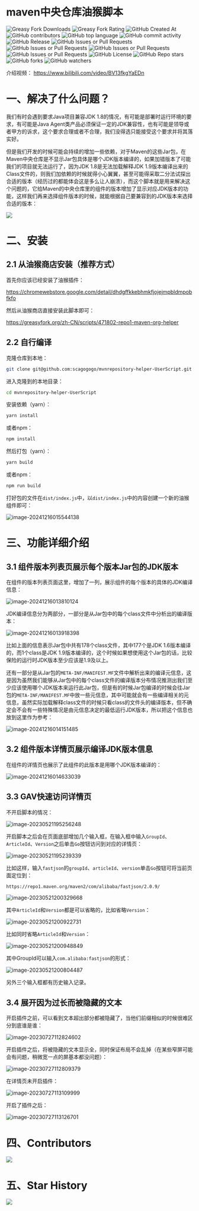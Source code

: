 # maven中央仓库油猴脚本

![Greasy Fork Downloads](https://img.shields.io/greasyfork/dt/471802)  ![Greasy Fork Rating](https://img.shields.io/greasyfork/rating-count/471802)  ![GitHub Created At](https://img.shields.io/github/created-at/scagogogo/mvnrepository-helper-UserScript)  ![GitHub contributors](https://img.shields.io/github/contributors-anon/scagogogo/mvnrepository-helper-UserScript)  ![GitHub top language](https://img.shields.io/github/languages/top/scagogogo/mvnrepository-helper-UserScript)  ![GitHub commit activity](https://img.shields.io/github/commit-activity/t/scagogogo/mvnrepository-helper-UserScript)  ![GitHub Release](https://img.shields.io/github/v/release/scagogogo/mvnrepository-helper-UserScript)   ![GitHub Issues or Pull Requests](https://img.shields.io/github/issues/scagogogo/mvnrepository-helper-UserScript)  ![GitHub Issues or Pull Requests](https://img.shields.io/github/issues-closed/scagogogo/mvnrepository-helper-UserScript)  ![GitHub Issues or Pull Requests](https://img.shields.io/github/issues-pr/scagogogo/mvnrepository-helper-UserScript)  ![GitHub Issues or Pull Requests](https://img.shields.io/github/issues-pr-closed/scagogogo/mvnrepository-helper-UserScript)  ![GitHub License](https://img.shields.io/github/license/scagogogo/mvnrepository-helper-UserScript)  ![GitHub Repo stars](https://img.shields.io/github/stars/scagogogo/mvnrepository-helper-UserScript)  ![GitHub forks](https://img.shields.io/github/forks/scagogogo/mvnrepository-helper-UserScript)  ![GitHub watchers](https://img.shields.io/github/watchers/scagogogo/mvnrepository-helper-UserScript)  

介绍视频： https://www.bilibili.com/video/BV13fkgYaEDn

# 一、解决了什么问题？

我们有时会遇到要求Java项目兼容JDK 1.8的情况，有可能是部署时运行环境的要求，有可能是Java Agent类产品必须保证一定的JDK兼容性，也有可能是领导或者甲方的诉求，这个要求合理或者不合理，我们没得选只能接受这个要求并将其落实好。

但是我们开发的时候可能会持续的增加一些依赖，对于Maven的这些Jar包，在Maven中央仓库是不显示Jar包具体是哪个JDK版本编译的，如果加错版本了可能我们的项目就无法运行了，因为JDK 1.8是无法加载解释JDK 1.9版本编译出来的Class文件的，则我们加依赖的时候就得小心翼翼，甚至可能得采取二分法试探出合适的版本（经历过的都能体会这是多么让人崩溃），而这个脚本就是用来解决这个问题的，它给Maven的中央仓库里的组件的版本增加了显示对应JDK版本的功能，这样我们再来选择组件版本的时候，就能根据自己要兼容到的JDK版本来选择合适的版本：

<img src="data/demo-video.gif">

# 二、安装

## 2.1 从油猴商店安装（推荐方式）

首先你应该已经安装了油猴插件：

https://chromewebstore.google.com/detail/dhdgffkkebhmkfjojejmpbldmpobfkfo

然后从油猴商店直接安装此脚本即可：

https://greasyfork.org/zh-CN/scripts/471802-repo1-maven-org-helper

## 2.2 自行编译

克隆仓库到本地：

```bash
git clone git@github.com:scagogogo/mvnrepository-helper-UserScript.git
```

进入克隆到的本地目录：

```bash
cd mvnrepository-helper-UserScript
```

安装依赖（yarn）：

```bash
yarn install
```

或者npm：

```bash
npm install
```

然后打包（yarn）：

```bash
yarn build
```

或者npm：

```bash
npm run build
```

打好包的文件在`dist/index.js`中，以`dist/index.js`中的内容创建一个新的油猴组件即可：

![image-20241216015544138](./README.assets/image-20241216015544138.png)

# 三、功能详细介绍

## 3.1 组件版本列表页展示每个版本Jar包的JDK版本

在组件的版本列表页面这里，增加了一列，展示组件的每个版本的具体的JDK编译信息：

![image-20241216013810124](./README.assets/image-20241216013810124.png)

JDK编译信息分为两部分，一部分是从Jar包中的每个class文件中分析出的编译版本：

![image-20241216013918398](./README.assets/image-20241216013918398.png)

比如上面的信息表示Jar包中共有178个class文件，其中177个是JDK 1.6版本编译的，而1个class是JDK 1.9版本编译的，这个时候如果想使用这个Jar包的话，比较保险的运行时JDK版本至少应该是1.9及以上。

还有一部分是从Jar包的`META-INF/MANIFEST.MF`文件中解析出来的编译元信息，这是因为虽然我们能够从Jar包中的每个class文件的编译版本分布情况推测出我们至少应该使用哪个JDK版本来运行此Jar包，但是有的时候Jar包编译的时候会往Jar包的``META-INF/MANIFEST.MF``中放一些元信息，其中可能就会有一些编译相关的元信息，虽然实际加载解释class文件的时候只看class的文件头的编译版本，但不确定会不会有一些特殊情况是由元信息决定的最低运行JDK版本，所以把这个信息也放到这里作为参考：

![image-20241216014151485](./README.assets/image-20241216014151485.png)

## 3.2 组件版本详情页展示编译JDK版本信息

在组件的详情页也展示了此组件的此版本是用哪个JDK版本编译的：

![image-20241216014633039](./README.assets/image-20241216014633039.png)

## 3.3 GAV快速访问详情页

不开启脚本的情况： 

![image-20230521195256248](README.assets/image-20230521195256248.png)

开启脚本之后会在页面底部增加几个输入框，在输入框中输入`GroupId`、`ArticleId`、`Version`之后单击`Go`按钮访问到对应的详情页：

![image-20230521195239339](README.assets/image-20230521195239339.png)

比如这样，输入`fastjson`的`groupId`、`articleId`、`version`单击`Go`按钮可将当前页面定位到：

```
https://repo1.maven.org/maven2/com/alibaba/fastjson/2.0.9/
```

![image-20230521200329668](README.assets/image-20230521200329668.png)

其中`ArticleId`和`Version`都是可以省略的，比如省略`Version`：

![image-20230521200922731](README.assets/image-20230521200922731.png)

比如同时省略`ArticleId`和`Version`：

![image-20230521200948849](README.assets/image-20230521200948849.png)

其中GroupId可以输入`com.alibaba:fastjson`的形式：

![image-20230521200804487](README.assets/image-20230521200804487.png)

另外三个输入框都有历史输入记录。



## 3.4 展开因为过长而被隐藏的文本 

开启插件之前，可以看到文本超出部分都被隐藏了，当他们前缀相似的时候很难区分到底谁是谁：

![image-20230727112824602](README.assets/image-20230727112824602.png)

开启插件之后，将被隐藏的文本显示全，同时保证布局不会乱掉（在某些窄屏可能会有问题，稍微宽一点的屏基本都没问题）：

![image-20230727112809379](README.assets/image-20230727112809379.png)

在详情页未开启插件：

![image-20230727113109999](README.assets/image-20230727113109999.png)

开启了插件之后：

![image-20230727113126701](README.assets/image-20230727113126701.png)





# 四、Contributors

<img src="https://contrib.nn.ci/api?repo=scagogogo/mvnrepository-helper-UserScript" />

# 五、Star History

<img src="https://starchart.cc/scagogogo/mvnrepository-helper-UserScript.svg" />









































